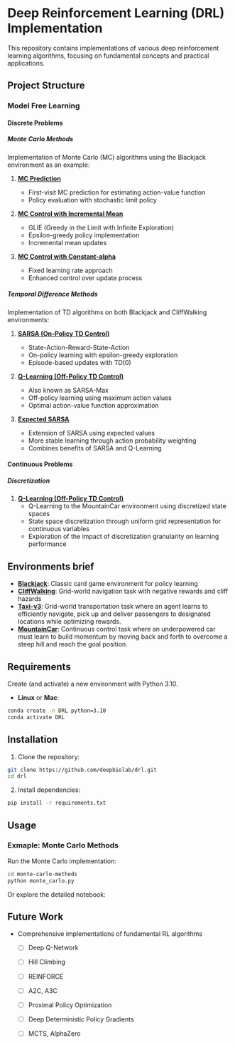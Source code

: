 
# Deep Reinforcement Learning (DRL) Implementation

This repository contains implementations of various deep reinforcement learning algorithms, focusing on fundamental concepts and practical applications.

## Project Structure

### Model Free Learning

#### Discrete Problems

##### Monte Carlo Methods
Implementation of Monte Carlo (MC) algorithms using the Blackjack environment as an example:

1. **[MC Prediction](model-free-learning/discrete-problems/monte-carlo-methods/monte_carlo_blackjack.ipynb)**
   - First-visit MC prediction for estimating action-value function
   - Policy evaluation with stochastic limit policy

2. **[MC Control with Incremental Mean](model-free-learning/discrete-problems/monte-carlo-methods/monte_carlo_blackjack.ipynb)**
   - GLIE (Greedy in the Limit with Infinite Exploration)
   - Epsilon-greedy policy implementation
   - Incremental mean updates

3. **[MC Control with Constant-alpha](model-free-learning/discrete-problems/monte-carlo-methods/monte_carlo_blackjack.ipynb)**
   - Fixed learning rate approach
   - Enhanced control over update process

##### Temporal Difference Methods
Implementation of TD algorithms on both Blackjack and CliffWalking environments:

1. **[SARSA (On-Policy TD Control)](model-free-learning/discrete-problems/temporal-difference-methods/temporal_difference_blackjack.ipynb)**
   - State-Action-Reward-State-Action
   - On-policy learning with epsilon-greedy exploration
   - Episode-based updates with TD(0)

2. **[Q-Learning (Off-Policy TD Control)](model-free-learning/discrete-problems/temporal-difference-methods/temporal_difference_blackjack.ipynb)**
   - Also known as SARSA-Max
   - Off-policy learning using maximum action values
   - Optimal action-value function approximation

3. **[Expected SARSA](model-free-learning/discrete-problems/temporal-difference-methods/temporal_difference_blackjack.ipynb)**
   - Extension of SARSA using expected values
   - More stable learning through action probability weighting
   - Combines benefits of SARSA and Q-Learning


#### Continuous Problems
##### Discretization

1. **[Q-Learning (Off-Policy TD Control)](model-free-learning/continuous-problems/discretization/discretization_mountaincar.ipynb)**
   - Q-Learning to the MountainCar environment using discretized state spaces
   - State space discretization through uniform grid representation for continuous variables
   - Exploration of the impact of discretization granularity on learning performance


## Environments brief

- **[Blackjack](https://github.com/Farama-Foundation/Gymnasium/blob/main/gymnasium/envs/toy_text/blackjack.py)**: Classic card game environment for policy learning
- **[CliffWalking](https://github.com/Farama-Foundation/Gymnasium/blob/main/gymnasium/envs/toy_text/cliffwalking.py)**: Grid-world navigation task with negative rewards and cliff hazards
- **[Taxi-v3](https://github.com/Farama-Foundation/Gymnasium/blob/main/gymnasium/envs/toy_text/taxi.py)**: Grid-world transportation task where an agent learns to efficiently navigate, pick up and deliver passengers to designated locations while optimizing rewards.
- **[MountainCar](https://github.com/Farama-Foundation/Gymnasium/blob/main/gymnasium/envs/classic_control/mountain_car.py)**: Continuous control task where an underpowered car must learn to build momentum by moving back and forth to overcome a steep hill and reach the goal position.

## Requirements

Create (and activate) a new environment with Python 3.10.

- **Linux** or **Mac**: 

```bash
conda create -n DRL python=3.10
conda activate DRL
```


## Installation

1. Clone the repository:
```bash
git clone https://github.com/deepbiolab/drl.git
cd drl
```

2. Install dependencies:
```bash
pip install -r requirements.txt
```

## Usage

### Exmaple: Monte Carlo Methods

Run the Monte Carlo implementation:
```bash
cd monte-carlo-methods
python monte_carlo.py
```
Or explore the detailed notebook:

## Future Work

- Comprehensive implementations of fundamental RL algorithms
   - [ ] Deep Q-Network
   - [ ] Hill Climbing
   - [ ] REINFORCE
   - [ ] A2C, A3C
   - [ ] Proximal Policy Optimization
   - [ ] Deep Deterministic Policy Gradients
   - [ ] MCTS, AlphaZero

    

